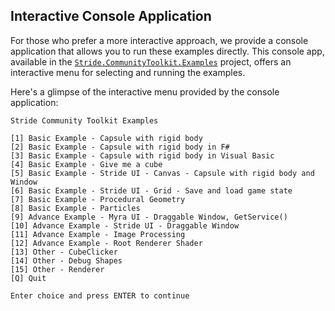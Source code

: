 ## Interactive Console Application

For those who prefer a more interactive approach, we provide a console application that allows you to run these examples directly. This console app, available in the [`Stride.CommunityToolkit.Examples`](https://github.com/stride3d/stride-community-toolkit/tree/main/src/Stride.CommunityToolkit.Examples) project, offers an interactive menu for selecting and running the examples.

Here's a glimpse of the interactive menu provided by the console application:

```plaintext
Stride Community Toolkit Examples

[1] Basic Example - Capsule with rigid body
[2] Basic Example - Capsule with rigid body in F#
[3] Basic Example - Capsule with rigid body in Visual Basic
[4] Basic Example - Give me a cube
[5] Basic Example - Stride UI - Canvas - Capsule with rigid body and Window
[6] Basic Example - Stride UI - Grid - Save and load game state
[7] Basic Example - Procedural Geometry
[8] Basic Example - Particles
[9] Advance Example - Myra UI - Draggable Window, GetService()
[10] Advance Example - Stride UI - Draggable Window
[11] Advance Example - Image Processing
[12] Advance Example - Root Renderer Shader
[13] Other - CubeClicker
[14] Other - Debug Shapes
[15] Other - Renderer
[Q] Quit

Enter choice and press ENTER to continue
```